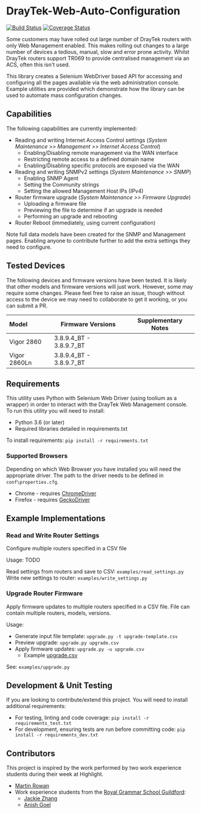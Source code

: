 # DrayTek-Web-Auto-Configuration

[![Build Status](https://travis-ci.org/highlight-slm/Draytek-Web-Auto-Configuration.svg?branch=master)](https://travis-ci.org/highlight-slm/Draytek-Web-Auto-Configuration/) [![Coverage Status](https://coveralls.io/repos/github/highlight-slm/Draytek-Web-Auto-Configuration/badge.svg?branch=master)](https://coveralls.io/github/highlight-slm/Draytek-Web-Auto-Configuration?branch=master)

Some customers may have rolled out large number of DrayTek routers with only Web Management enabled. This makes rolling out changes to a large number of devices a tedious, manual, slow and error prone activity. Whilst DrayTek routers support TR069 to provide centralised management via an ACS, often this isn't used.

This library creates a Selenium WebDriver based API for accessing and configuring all the pages available via the web administration console.
Example utilities are provided which demonstrate how the library can be used to automate mass configuration changes.

## Capabilities

The following capabilities are currently implemented:

- Reading and writing Internet Access Control settings (_System Maintenance >> Management >> Internet Access Control_)
  - Enabling/Disabling remote management via the WAN interface
  - Restricting remote access to a defined domain name
  - Enabling/Disabling specific protocols are exposed via the WAN
- Reading and writing SNMPv2 settings (_System Maintenance >> SNMP_)
  - Enabling SNMP Agent
  - Setting the Community strings
  - Setting the allowed Management Host IPs (IPv4)
- Router firmware upgrade (_System Maintenance >> Firmware Upgrade_)
  - Uploading a firmware file
  - Previewing the file to determine if an upgrade is needed
  - Performing an upgrade and rebooting
- Router Reboot (immediately, using current configuration)

Note full data models have been created for the SNMP and Management pages. Enabling anyone to contribute further to add the extra settings they need to configure.

## Tested Devices

The following devices and firmware versions have been tested. It is likely that other models and firmware versions will just work. However, some may require some changes. Please feel free to raise an issue, though without access to the device we may need to collaborate to get it working, or you can submit a PR.

| Model        | Firmware Versions       | Supplementary Notes |
|:-------------|-------------------------|---------------------|
| Vigor 2860   | 3.8.9.4_BT - 3.8.9.7_BT |                     |
| Vigor 2860Ln | 3.8.9.4_BT - 3.8.9.7_BT |                     |

## Requirements

This utility uses Python with Selenium Web Driver (using toolium as a wrapper) in order to interact with the DrayTek Web Management console. To run this utility you will need to install:

- Python 3.6 (or later)
- Required libraries detailed in requirements.txt

To install requirements: `pip install -r requirements.txt`

### Supported Browsers

Depending on which Web Browser you have installed you will need the appropriate driver. The path to the driver needs to be defined in `conf\properties.cfg`.

- Chrome - requires [ChromeDriver](http://chromedriver.chromium.org/)
- Firefox - requires [GeckoDriver](https://github.com/mozilla/geckodriver/releases)

## Example Implementations

### Read and Write Router Settings

Configure multiple routers specified in a CSV file

Usage: TODO

Read settings from routers and save to CSV: `examples/read_settings.py`
Write new settings to router: `examples/write_settings.py`

### Upgrade Router Firmware

Apply firmware updates to multiple routers specified in a CSV file. File can contain multiple routers, models, versions.

Usage:
 - Generate input file template: `upgrade.py -t upgrade-template.csv`
 - Preview upgrade: `upgrade.py upgrade.csv`
 - Apply firmware updates: `upgrade.py -u upgrade.csv`
   - Example [upgrade.csv](https://raw.githubusercontent.com/highlight-slm/Draytek-Web-Auto-Configuration/master/examples/upgrade.csv)

See: `examples/upgrade.py`

## Development & Unit Testing

If you are looking to contribute/extend this project. You will need to install additional requirements:

- For testing, linting and code coverage: `pip install -r requirements_test.txt`
- For development, ensuring tests are run before committing code: `pip install -r requirements_dev.txt`

## Contributors

This project is inspired by the work performed by two work experience students during their week at Highlight.

- [Martin Rowan](https://www.linkedin.com/in/martinrowan/)
- Work experience students from the [Royal Grammar School Guildford](https://www.linkedin.com/school/royal-grammar-school-guildford/):
  - [Jackie Zhang](https://www.linkedin.com/in/jackie-zhang-70a79218a/)
  - [Anish Goel](https://www.linkedin.com/in/anish-goel-0500ab183/)
